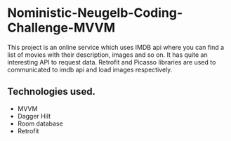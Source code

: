 # Noministic-Neugelb-Coding-Challenge-MVVM
This project is an online service which uses IMDB api where you can find a list of movies with their description, images and so on. It has quite an interesting API to request data. Retrofit and Picasso libraries are used to communicated to imdb api and load images respectively.

<h2>Technologies used.</h2>
<ul>
  <li>MVVM</li>
  <li>Dagger Hilt</li>
  <li>Room database</li>
  <li>Retrofit</li>
</ul>

